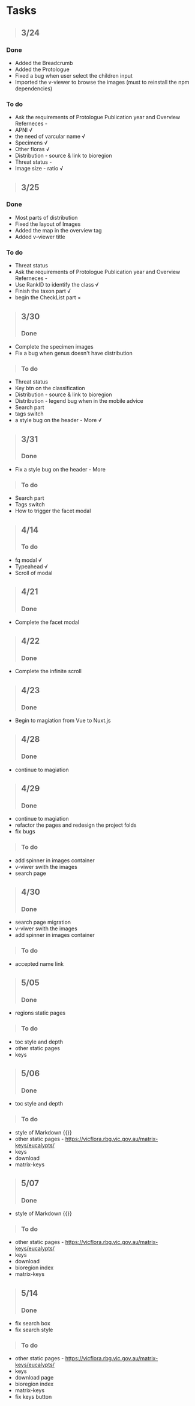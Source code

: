 # Tasks
> ## 3/24
### Done
- Added the Breadcrumb 
- Added the Protologue
- Fixed a bug when user select the children input
- Imported the v-viewer to browse the images (must to reinstall the npm dependencies)
### To do
- Ask the requirements of Protologue Publication year and Overview Referneces -
- APNI √
- the need of varcular name √
- Specimens √
- Other floras √
- Distribution - source & link to bioregion
- Threat status - 
- Image size - ratio √
  
> ## 3/25
### Done
- Most parts of distribution 
- Fixed the layout of Images 
- Added the map in the overview tag
- Added v-viewer title
### To do
- Threat status
- Ask the requirements of Protologue Publication year and Overview Referneces -
- Use RankID to identify the class √
- Finish the taxon part √
- begin the CheckList part ×


> ## 3/30
> ### Done
- Complete the specimen images
- Fix a bug when genus doesn't have distribution
> ### To do
- Threat status
- Key btn on the classification 
- Distribution - source & link to bioregion
- Distribution - legend bug when in the mobile advice
- Search part
- tags switch
- a style bug on the header - More √

> ## 3/31
> ### Done
- Fix a style bug on the header - More
> ### To do
- Search part
- Tags switch
- How to trigger the facet modal

> ## 4/14
> ### To do
- fq modal √
- Typeahead √
- Scroll of modal

> ## 4/21
> ### Done
- Complete the facet modal

> ## 4/22
> ### Done
- Complete the infinite scroll
  
> ## 4/23
> ### Done
- Begin to magiation from Vue to Nuxt.js
  
> ## 4/28
> ### Done
- continue to magiation

> ## 4/29
> ### Done
- continue to magiation
- refactor the pages and redesign the project folds
- fix bugs
> ### To do
- add spinner in images container
- v-viwer swith the images
- search page

> ## 4/30
> ### Done
- search page migration 
- v-viwer swith the images
- add spinner in images container
> ### To do
- accepted name link

> ## 5/05
> ### Done
- regions static pages
> ### To do
- toc style and depth
- other static pages
- keys
  
> ## 5/06
> ### Done
- toc style and depth
> ### To do
- style of Markdown {{}}
- other static pages - https://vicflora.rbg.vic.gov.au/matrix-keys/eucalypts/
- keys
- download
- matrix-keys


> ## 5/07
> ### Done
- style of Markdown {{}}
> ### To do
- other static pages - https://vicflora.rbg.vic.gov.au/matrix-keys/eucalypts/
- keys
- download
- bioregion index
- matrix-keys


> ## 5/14
> ### Done
- fix search box
- fix search style
> ### To do
- other static pages - https://vicflora.rbg.vic.gov.au/matrix-keys/eucalypts/
- keys
- download page
- bioregion index
- matrix-keys
- fix keys button

